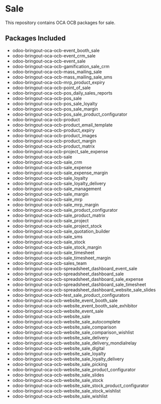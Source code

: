 # Sale

This repository contains OCA OCB packages for sale.

## Packages Included

- odoo-bringout-oca-ocb-event_booth_sale
- odoo-bringout-oca-ocb-event_crm_sale
- odoo-bringout-oca-ocb-event_sale
- odoo-bringout-oca-ocb-gamification_sale_crm
- odoo-bringout-oca-ocb-mass_mailing_sale
- odoo-bringout-oca-ocb-mass_mailing_sale_sms
- odoo-bringout-oca-ocb-mrp_product_expiry
- odoo-bringout-oca-ocb-point_of_sale
- odoo-bringout-oca-ocb-pos_daily_sales_reports
- odoo-bringout-oca-ocb-pos_sale
- odoo-bringout-oca-ocb-pos_sale_loyalty
- odoo-bringout-oca-ocb-pos_sale_margin
- odoo-bringout-oca-ocb-pos_sale_product_configurator
- odoo-bringout-oca-ocb-product
- odoo-bringout-oca-ocb-product_email_template
- odoo-bringout-oca-ocb-product_expiry
- odoo-bringout-oca-ocb-product_images
- odoo-bringout-oca-ocb-product_margin
- odoo-bringout-oca-ocb-product_matrix
- odoo-bringout-oca-ocb-project_sale_expense
- odoo-bringout-oca-ocb-sale
- odoo-bringout-oca-ocb-sale_crm
- odoo-bringout-oca-ocb-sale_expense
- odoo-bringout-oca-ocb-sale_expense_margin
- odoo-bringout-oca-ocb-sale_loyalty
- odoo-bringout-oca-ocb-sale_loyalty_delivery
- odoo-bringout-oca-ocb-sale_management
- odoo-bringout-oca-ocb-sale_margin
- odoo-bringout-oca-ocb-sale_mrp
- odoo-bringout-oca-ocb-sale_mrp_margin
- odoo-bringout-oca-ocb-sale_product_configurator
- odoo-bringout-oca-ocb-sale_product_matrix
- odoo-bringout-oca-ocb-sale_project
- odoo-bringout-oca-ocb-sale_project_stock
- odoo-bringout-oca-ocb-sale_quotation_builder
- odoo-bringout-oca-ocb-sale_sms
- odoo-bringout-oca-ocb-sale_stock
- odoo-bringout-oca-ocb-sale_stock_margin
- odoo-bringout-oca-ocb-sale_timesheet
- odoo-bringout-oca-ocb-sale_timesheet_margin
- odoo-bringout-oca-ocb-sales_team
- odoo-bringout-oca-ocb-spreadsheet_dashboard_event_sale
- odoo-bringout-oca-ocb-spreadsheet_dashboard_sale
- odoo-bringout-oca-ocb-spreadsheet_dashboard_sale_expense
- odoo-bringout-oca-ocb-spreadsheet_dashboard_sale_timesheet
- odoo-bringout-oca-ocb-spreadsheet_dashboard_website_sale_slides
- odoo-bringout-oca-ocb-test_sale_product_configurators
- odoo-bringout-oca-ocb-website_event_booth_sale
- odoo-bringout-oca-ocb-website_event_booth_sale_exhibitor
- odoo-bringout-oca-ocb-website_event_sale
- odoo-bringout-oca-ocb-website_sale
- odoo-bringout-oca-ocb-website_sale_autocomplete
- odoo-bringout-oca-ocb-website_sale_comparison
- odoo-bringout-oca-ocb-website_sale_comparison_wishlist
- odoo-bringout-oca-ocb-website_sale_delivery
- odoo-bringout-oca-ocb-website_sale_delivery_mondialrelay
- odoo-bringout-oca-ocb-website_sale_digital
- odoo-bringout-oca-ocb-website_sale_loyalty
- odoo-bringout-oca-ocb-website_sale_loyalty_delivery
- odoo-bringout-oca-ocb-website_sale_picking
- odoo-bringout-oca-ocb-website_sale_product_configurator
- odoo-bringout-oca-ocb-website_sale_slides
- odoo-bringout-oca-ocb-website_sale_stock
- odoo-bringout-oca-ocb-website_sale_stock_product_configurator
- odoo-bringout-oca-ocb-website_sale_stock_wishlist
- odoo-bringout-oca-ocb-website_sale_wishlist
